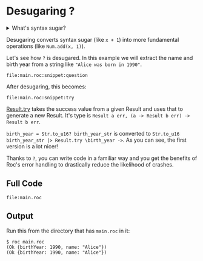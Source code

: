 # Desugaring ?

<details>
  <summary>What's syntax sugar?</summary>
  
  Syntax within a programming language that is designed to make things easier 
  to read or express. It allows developers to write code in a more concise, readable, or
  convenient way without adding new functionality to the language itself.
</details>

Desugaring converts syntax sugar (like `x + 1`) into more fundamental operations (like `Num.add(x, 1)`).

Let's see how `?` is desugared. In this example we will extract the name and birth year from a
string like `"Alice was born in 1990"`.
```roc
file:main.roc:snippet:question
```

After desugaring, this becomes:
```roc
file:main.roc:snippet:try
```

[Result.try](https://www.roc-lang.org/builtins/Result#try) takes the success
value from a given Result and uses that to generate a new Result.
It's type is `Result a err, (a -> Result b err) -> Result b err`.

`birth_year = Str.to_u16? birth_year_str` is converted to `Str.to_u16 birth_year_str |> Result.try \birth_year ->`.
As you can see, the first version is a lot nicer!

Thanks to `?`, you can write code in a familiar way and you get the benefits of Roc's
error handling to drastically reduce the likelihood of crashes.

## Full Code
```roc
file:main.roc
```

## Output

Run this from the directory that has `main.roc` in it:

```
$ roc main.roc
(Ok {birthYear: 1990, name: "Alice"})
(Ok {birthYear: 1990, name: "Alice"})
```
